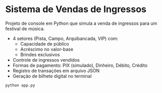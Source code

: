 # Sistema de Vendas de Ingressos 

Projeto de console em Python que simula a venda de ingressos para um festival de música.

- 4 setores (Pista, Campo, Arquibancada, VIP) com:
  - Capacidade de público
  - Acréscimo no valor-base
  - Brindes exclusivos
- Controle de ingressos vendidos
- Formas de pagamento: PIX (simulado), Dinheiro, Débito, Crédito
- Registro de transações em arquivo JSON
- Geração de bilhete digital no terminal

```bash
python app.py
